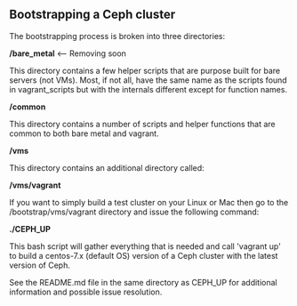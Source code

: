 ## Bootstrapping a Ceph cluster

The bootstrapping process is broken into three directories:

**/bare_metal**  <-- Removing soon

This directory contains a few helper scripts that are purpose built for bare servers (not VMs). Most, if not all, have the same name as the scripts found in vagrant_scripts but with the internals different except for function names.

**/common**

This directory contains a number of scripts and helper functions that are common to both bare metal and vagrant.

**/vms**

This directory contains an additional directory called:

**/vms/vagrant**

If you want to simply build a test cluster on your Linux or Mac then go to the <cepheus root>/bootstrap/vms/vagrant directory and issue the following command:

**./CEPH_UP**

This bash script will gather everything that is needed and call 'vagrant up' to build a centos-7.x (default OS) version of a Ceph cluster with the latest version of Ceph.

See the README.md file in the same directory as CEPH_UP for additional information and possible issue resolution.
